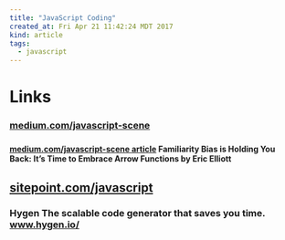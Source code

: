 ```yaml
---
title: "JavaScript Coding"
created_at: Fri Apr 21 11:42:24 MDT 2017
kind: article
tags:
  - javascript
---
```


<h1>Links</h1>

<h3>
  <a href="https://medium.com/javascript-scene" target="_blank">medium.com/javascript-scene</a>
<h3>

<h4>
  <a href="https://medium.com/javascript-scene/familiarity-bias-is-holding-you-back-its-time-to-embrace-arrow-functions-3d37e1a9bb75" target="_blank">medium.com/javascript-scene article</a>
  Familiarity Bias is Holding You Back: It’s Time to Embrace Arrow Functions by Eric Elliott
</h4>

<h2>
  <a href="https://www.sitepoint.com/javascript/" target="_blank">sitepoint.com/javascript</a>
</h2>

<h3>
  Hygen The scalable code generator that saves you time.
  <a href="http://www.hygen.io/" target="_blank">www.hygen.io/</a>
</h3>

<!--
html boilerplate
<a href="" target="_blank"></a>
<a name=""></a>
<img src="" width="400px">
<ul>
  <li></li>
</ul>
<pre>
</pre>
<pre><code>
</code></pre>
<math xmlns='http://www.w3.org/1998/Math/MathML' display='block'>
</math>
-->
